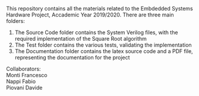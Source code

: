 This repository contains all the materials related to the Embdedded Systems Hardware Project, Accademic Year 2019/2020.
There are three main folders:

1) The Source Code folder contains the System Verilog files, with the required implementation of the Square Root algorithm
2) The Test folder contains the various tests, validating the implementation
3) The Documentation folder contains the latex source code and a PDF file, representing the documentation for the project

Collaborators:<br>
Monti Francesco <br>
Nappi Fabio <br>
Piovani Davide
